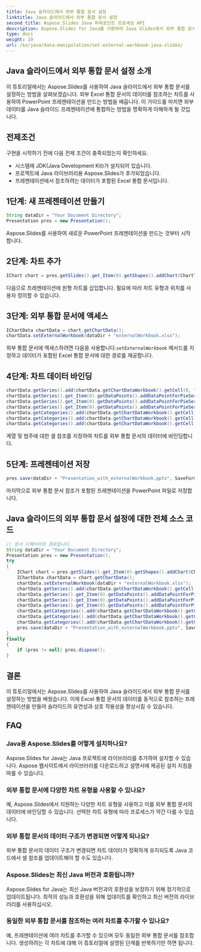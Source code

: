 ```yaml
---
title: Java 슬라이드에서 외부 통합 문서 설정
linktitle: Java 슬라이드에서 외부 통합 문서 설정
second_title: Aspose.Slides Java 파워포인트 프로세싱 API
description: Aspose.Slides for Java를 사용하여 Java Slides에서 외부 통합 문서를 설정하는 방법을 알아보세요. Excel 데이터 통합으로 동적 프레젠테이션을 만드세요.
type: docs
weight: 19
url: /ko/java/data-manipulation/set-external-workbook-java-slides/
---
```


## Java 슬라이드에서 외부 통합 문서 설정 소개

이 튜토리얼에서는 Aspose.Slides를 사용하여 Java 슬라이드에서 외부 통합 문서를 설정하는 방법을 살펴보겠습니다. 외부 Excel 통합 문서의 데이터를 참조하는 차트를 사용하여 PowerPoint 프레젠테이션을 만드는 방법을 배웁니다. 이 가이드를 마치면 외부 데이터를 Java 슬라이드 프레젠테이션에 통합하는 방법을 명확하게 이해하게 될 것입니다.

## 전제조건

구현을 시작하기 전에 다음 전제 조건이 충족되었는지 확인하세요.

- 시스템에 JDK(Java Development Kit)가 설치되어 있습니다.
- 프로젝트에 Java 라이브러리용 Aspose.Slides가 추가되었습니다.
- 프레젠테이션에서 참조하려는 데이터가 포함된 Excel 통합 문서입니다.

## 1단계: 새 프레젠테이션 만들기

```java
String dataDir = "Your Document Directory";
Presentation pres = new Presentation();
```

Aspose.Slides를 사용하여 새로운 PowerPoint 프레젠테이션을 만드는 것부터 시작합니다.

## 2단계: 차트 추가

```java
IChart chart = pres.getSlides().get_Item(0).getShapes().addChart(ChartType.Pie, 50, 50, 400, 600, false);
```

다음으로 프레젠테이션에 원형 차트를 삽입합니다. 필요에 따라 차트 유형과 위치를 사용자 정의할 수 있습니다.

## 3단계: 외부 통합 문서에 액세스

```java
IChartData chartData = chart.getChartData();
chartData.setExternalWorkbook(dataDir + "externalWorkbook.xlsx");
```

 외부 통합 문서에 액세스하려면 다음을 사용합니다.`setExternalWorkbook` 메서드를 지정하고 데이터가 포함된 Excel 통합 문서에 대한 경로를 제공합니다.

## 4단계: 차트 데이터 바인딩

```java
chartData.getSeries().add(chartData.getChartDataWorkbook().getCell(0, "B1"), ChartType.Pie);
chartData.getSeries().get_Item(0).getDataPoints().addDataPointForPieSeries(chartData.getChartDataWorkbook().getCell(0, "B2"));
chartData.getSeries().get_Item(0).getDataPoints().addDataPointForPieSeries(chartData.getChartDataWorkbook().getCell(0, "B3"));
chartData.getSeries().get_Item(0).getDataPoints().addDataPointForPieSeries(chartData.getChartDataWorkbook().getCell(0, "B4"));
chartData.getCategories().add(chartData.getChartDataWorkbook().getCell(0, "A2"));
chartData.getCategories().add(chartData.getChartDataWorkbook().getCell(0, "A3"));
chartData.getCategories().add(chartData.getChartDataWorkbook().getCell(0, "A4"));
```

계열 및 범주에 대한 셀 참조를 지정하여 차트를 외부 통합 문서의 데이터에 바인딩합니다.

## 5단계: 프레젠테이션 저장

```java
pres.save(dataDir + "Presentation_with_externalWorkbook.pptx", SaveFormat.Pptx);
```

마지막으로 외부 통합 문서 참조가 포함된 프레젠테이션을 PowerPoint 파일로 저장합니다.

## Java 슬라이드의 외부 통합 문서 설정에 대한 전체 소스 코드

```java
// 문서 디렉터리의 경로입니다.
String dataDir = "Your Document Directory";
Presentation pres = new Presentation();
try
{
	IChart chart = pres.getSlides().get_Item(0).getShapes().addChart(ChartType.Pie, 50, 50, 400, 600, false);
	IChartData chartData = chart.getChartData();
	chartData.setExternalWorkbook(dataDir + "externalWorkbook.xlsx");
	chartData.getSeries().add(chartData.getChartDataWorkbook().getCell(0, "B1"), ChartType.Pie);
	chartData.getSeries().get_Item(0).getDataPoints().addDataPointForPieSeries(chartData.getChartDataWorkbook().getCell(0, "B2"));
	chartData.getSeries().get_Item(0).getDataPoints().addDataPointForPieSeries(chartData.getChartDataWorkbook().getCell(0, "B3"));
	chartData.getSeries().get_Item(0).getDataPoints().addDataPointForPieSeries(chartData.getChartDataWorkbook().getCell(0, "B4"));
	chartData.getCategories().add(chartData.getChartDataWorkbook().getCell(0, "A2"));
	chartData.getCategories().add(chartData.getChartDataWorkbook().getCell(0, "A3"));
	chartData.getCategories().add(chartData.getChartDataWorkbook().getCell(0, "A4"));
	pres.save(dataDir + "Presentation_with_externalWorkbook.pptx", SaveFormat.Pptx);
}
finally
{
	if (pres != null) pres.dispose();
}
```

## 결론

이 튜토리얼에서는 Aspose.Slides를 사용하여 Java 슬라이드에서 외부 통합 문서를 설정하는 방법을 배웠습니다. 이제 Excel 통합 문서의 데이터를 동적으로 참조하는 프레젠테이션을 만들어 슬라이드의 유연성과 상호 작용성을 향상시킬 수 있습니다.

## FAQ

### Java용 Aspose.Slides를 어떻게 설치하나요?

Aspose.Slides for Java는 Java 프로젝트에 라이브러리를 추가하여 설치할 수 있습니다. Aspose 웹사이트에서 라이브러리를 다운로드하고 설명서에 제공된 설치 지침을 따를 수 있습니다.

### 외부 통합 문서에 다양한 차트 유형을 사용할 수 있나요?

예, Aspose.Slides에서 지원하는 다양한 차트 유형을 사용하고 이를 외부 통합 문서의 데이터에 바인딩할 수 있습니다. 선택한 차트 유형에 따라 프로세스가 약간 다를 수 있습니다.

### 외부 통합 문서의 데이터 구조가 변경되면 어떻게 되나요?

외부 통합 문서의 데이터 구조가 변경되면 차트 데이터가 정확하게 유지되도록 Java 코드에서 셀 참조를 업데이트해야 할 수도 있습니다.

### Aspose.Slides는 최신 Java 버전과 호환됩니까?

Aspose.Slides for Java는 최신 Java 버전과의 호환성을 보장하기 위해 정기적으로 업데이트됩니다. 최적의 성능과 호환성을 위해 업데이트를 확인하고 최신 버전의 라이브러리를 사용하십시오.

### 동일한 외부 통합 문서를 참조하는 여러 차트를 추가할 수 있나요?

예, 프레젠테이션에 여러 차트를 추가할 수 있으며 모두 동일한 외부 통합 문서를 참조합니다. 생성하려는 각 차트에 대해 이 튜토리얼에 설명된 단계를 반복하기만 하면 됩니다.